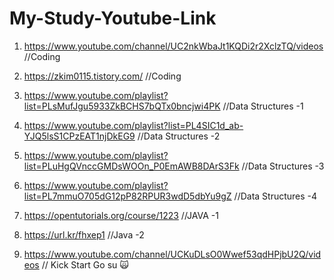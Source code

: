 # My-Study-Youtube-Link

1. https://www.youtube.com/channel/UC2nkWbaJt1KQDi2r2XclzTQ/videos          //Coding 
2. https://zkim0115.tistory.com/                                            //Coding 

3. https://www.youtube.com/playlist?list=PLsMufJgu5933ZkBCHS7bQTx0bncjwi4PK //Data Structures -1
4. https://www.youtube.com/playlist?list=PL4SIC1d_ab-YJQ5lsS1CPzEAT1njDkEG9 //Data Structures -2
5. https://www.youtube.com/playlist?list=PLuHgQVnccGMDsWOOn_P0EmAWB8DArS3Fk //Data Structures -3
6. https://www.youtube.com/playlist?list=PL7mmuO705dG12pP82RPUR3wdD5dbYu9gZ //Data Structures -4

7. https://opentutorials.org/course/1223 //JAVA -1
8. https://url.kr/fhxep1                 //Java -2

9. https://www.youtube.com/channel/UCKuDLsO0Wwef53qdHPjbU2Q/videos // Kick Start Go su 🙀
